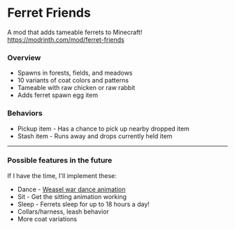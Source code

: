 # Ferret Friends
A mod that adds tameable ferrets to Minecraft!
https://modrinth.com/mod/ferret-friends

### Overview
* Spawns in forests, fields, and meadows
* 10 variants of coat colors and patterns
* Tameable with raw chicken or raw rabbit
* Adds ferret spawn egg item

### Behaviors
* Pickup item - Has a chance to pick up nearby dropped item
* Stash item - Runs away and drops currently held item

-----

### Possible features in the future
If I have the time, I'll implement these:
* Dance - [Weasel war dance animation](https://en.wikipedia.org/wiki/Weasel_war_dance)
* Sit - Get the sitting animation working
* Sleep - Ferrets sleep for up to 18 hours a day!
* Collars/harness, leash behavior
* More coat variations
